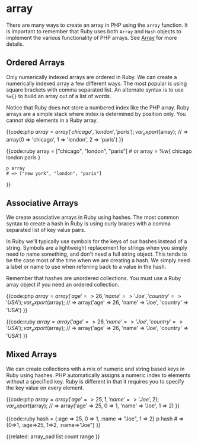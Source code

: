# array

There are many ways to create an array in PHP using the `array`
function. It is important to remember that Ruby uses both `Array`
and `Hash` objects to implement the various functionality of PHP
arrays. See [Array](../array) for more details.


## Ordered Arrays

Only numerically indexed arrays are ordered in Ruby. We can create a
numerically indexed array a few different ways. The most popular is using
square brackets with comma separated list. An alternate syntax is to use
`%w{}` to build an array out of a list of words.

Notice that Ruby does not store a numbered index like the PHP array. Ruby
arrays are a simple stack where index is determined by position only. You
cannot skip elements in a Ruby array.


{{code:php
    $array = array('chicago', 'london', 'paris');
    var_export($array);
    // => array(0 => 'chicago', 1 => 'london', 2 => 'paris')
}}


{{code:ruby
    array = ["chicago", "london", "paris"]
    # or
    array = %w{ chicago london paris }

    p array
    # => ["new york", "london", "paris"]
}}


## Associative Arrays

We create associative arrays in Ruby using hashes. The most common syntax to
create a hash in Ruby is using curly braces with a comma separated list of key
value pairs.

In Ruby we'll typically use symbols for the keys of our hashes instead of a
string. Symbols are a lightweight replacement for strings when you simply need
to name something, and don't need a full string object. This tends to be the
case most of the time when we are creating a hash. We simply need a label or
name to use when referring back to a value in the hash.

Remember that hashes are unordered collections. You must use a Ruby array
object if you need an ordered collection.

{{code:php
    $array = array('age' => 26, 'name' => 'Joe', 'country' => 'USA');
    var_export($array);
    // => array('age' => 26, 'name' => 'Joe', 'country' => 'USA')
}}

{{code:ruby
    $array = array('age' => 26, 'name' => 'Joe', 'country' => 'USA');
    var_export($array);
    // => array('age' => 26, 'name' => 'Joe', 'country' => 'USA')
}}


## Mixed Arrays

We can create collections with a mix of numeric and string based keys in Ruby
using hashes. PHP automatically assigns a numeric index to elements without a
specified key. Ruby is different in that it requires you to specify the key
value on every element.


{{code:php
    $array = array('age' => 25, 1, 'name' => 'Joe', 2);
    var_export($array);
    // => array('age' => 25, 0 => 1, 'name' => 'Joe', 1 => 2)
}}


{{code:ruby
    hash = {:age => 25, 0 => 1, :name => "Joe", 1 => 2}
    p hash
    # => {0=>1, :age=>25, 1=>2, :name=>"Joe"}
}}


{{related:
    array_pad
    list
    count
    range
}}
